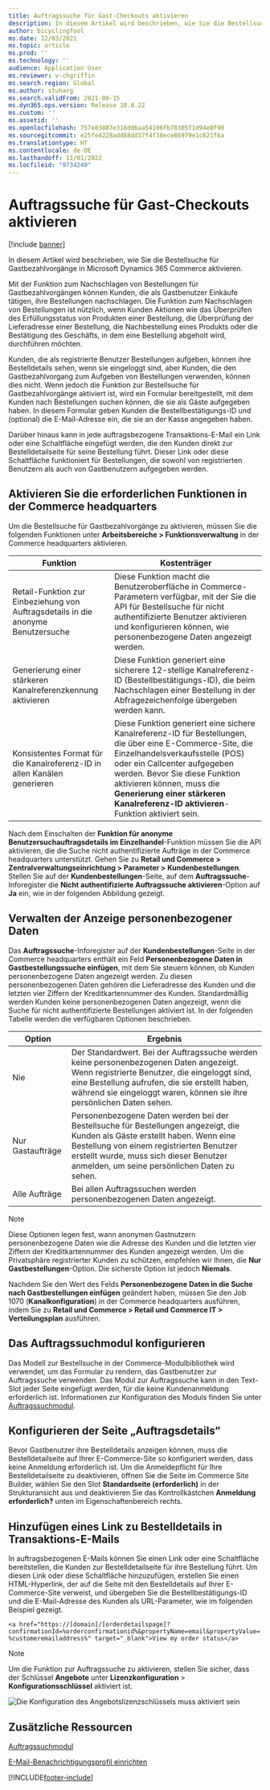 ```yaml
---
title: Auftragssuche für Gast-Checkouts aktivieren
description: In diesem Artikel wird beschrieben, wie Sie die Bestellsuche für Gastbezahlvorgänge in Microsoft Dynamics 365 Commerce aktivieren.
author: bicyclingfool
ms.date: 12/03/2021
ms.topic: article
ms.prod: ''
ms.technology: ''
audience: Application User
ms.reviewer: v-chgriffin
ms.search.region: Global
ms.author: stuharg
ms.search.validFrom: 2021-08-15
ms.dyn365.ops.version: Release 10.0.22
ms.custom: ''
ms.assetid: ''
ms.openlocfilehash: 757e83887e318dd6aa54106fb78305f1d94e0f90
ms.sourcegitcommit: e25fe4228add88dd37f4f38ece86979e1c621f6a
ms.translationtype: HT
ms.contentlocale: de-DE
ms.lasthandoff: 11/01/2022
ms.locfileid: "9734249"
---
```

# <a name="enable-order-lookup-for-guest-checkouts"></a>Auftragssuche für Gast-Checkouts aktivieren

[!include [banner](includes/banner.md)]

In diesem Artikel wird beschrieben, wie Sie die Bestellsuche für Gastbezahlvorgänge in Microsoft Dynamics 365 Commerce aktivieren.

Mit der Funktion zum Nachschlagen von Bestellungen für Gastbezahlvorgängen können Kunden, die als Gastbenutzer Einkäufe tätigen, ihre Bestellungen nachschlagen. Die Funktion zum Nachschlagen von Bestellungen ist nützlich, wenn Kunden Aktionen wie das Überprüfen des Erfüllungsstatus von Produkten einer Bestellung, die Überprüfung der Lieferadresse einer Bestellung, die Nachbestellung eines Produkts oder die Bestätigung des Geschäfts, in dem eine Bestellung abgeholt wird, durchführen möchten.

Kunden, die als registrierte Benutzer Bestellungen aufgeben, können ihre Bestelldetails sehen, wenn sie eingeloggt sind, aber Kunden, die den Gastbezahlvorgang zum Aufgeben von Bestellungen verwenden, können dies nicht. Wenn jedoch die Funktion zur Bestellsuche für Gastbezahlvorgänge aktiviert ist, wird ein Formular bereitgestellt, mit dem Kunden nach Bestellungen suchen können, die sie als Gäste aufgegeben haben. In diesem Formular geben Kunden die Bestellbestätigungs-ID und (optional) die E-Mail-Adresse ein, die sie an der Kasse angegeben haben.

Darüber hinaus kann in jede auftragsbezogene Transaktions-E-Mail ein Link oder eine Schaltfläche eingefügt werden, die den Kunden direkt zur Bestelldetailseite für seine Bestellung führt. Dieser Link oder diese Schaltfläche funktioniert für Bestellungen, die sowohl von registrierten Benutzern als auch von Gastbenutzern aufgegeben werden.

## <a name="turn-on-necessary-features-in-commerce-headquarters"></a>Aktivieren Sie die erforderlichen Funktionen in der Commerce headquarters

Um die Bestellsuche für Gastbezahlvorgänge zu aktivieren, müssen Sie die folgenden Funktionen unter **Arbeitsbereiche \> Funktionsverwaltung** in der Commerce headquarters aktivieren.

| Funktion | Kostenträger |
|---------|---------|
| Retail-Funktion zur Einbeziehung von Auftragsdetails in die anonyme Benutzersuche | Diese Funktion macht die Benutzeroberfläche in Commerce-Parametern verfügbar, mit der Sie die API für Bestellsuche für nicht authentifizierte Benutzer aktivieren und konfigurieren können, wie personenbezogene Daten angezeigt werden. |
| Generierung einer stärkeren Kanalreferenzkennung aktivieren | Diese Funktion generiert eine sicherere 12-stellige Kanalreferenz-ID (Bestellbestätigungs-ID), die beim Nachschlagen einer Bestellung in der Abfragezeichenfolge übergeben werden kann. |
| Konsistentes Format für die Kanalreferenz-ID in allen Kanälen generieren | Diese Funktion generiert eine sichere Kanalreferenz-ID für Bestellungen, die über eine E-Commerce-Site, die Einzelhandelsverkaufsstelle (POS) oder ein Callcenter aufgegeben werden. Bevor Sie diese Funktion aktivieren können, muss die **Generierung einer stärkeren Kanalreferenz-ID aktivieren**-Funktion aktiviert sein. |

Nach dem Einschalten der **Funktion für anonyme Benutzersuchauftragsdetails im Einzelhandel**-Funktion müssen Sie die API aktivieren, die die Suche nicht authentifizierte Aufträge in der Commerce headquarters unterstützt. Gehen Sie zu **Retail und Commerce \> Zentralverwaltungseinrichtung \> Parameter \> Kundenbestellungen**. Stellen Sie auf der **Kundenbestellungen**-Seite, auf dem **Auftragssuche**-Inforegister die **Nicht authentifizierte Auftragssuche aktivieren**-Option auf **Ja** ein, wie in der folgenden Abbildung gezeigt.

## <a name="manage-the-display-of-personal-data"></a>Verwalten der Anzeige personenbezogener Daten

Das **Auftragssuche**-Inforegister auf der **Kundenbestellungen**-Seite in der Commerce headquarters enthält ein Feld **Personenbezogene Daten in Gastbestellungssuche einfügen**, mit dem Sie steuern können, ob Kunden personenbezogene Daten angezeigt werden. Zu diesen personenbezogenen Daten gehören die Lieferadresse des Kunden und die letzten vier Ziffern der Kreditkartennummer des Kunden. Standardmäßig werden Kunden keine personenbezogenen Daten angezeigt, wenn die Suche für nicht authentifizierte Bestellungen aktiviert ist. In der folgenden Tabelle werden die verfügbaren Optionen beschrieben.

| Option | Ergebnis |
|--------|--------|
| Nie | Der Standardwert. Bei der Auftragssuche werden keine personenbezogenen Daten angezeigt. Wenn registrierte Benutzer, die eingeloggt sind, eine Bestellung aufrufen, die sie erstellt haben, während sie eingeloggt waren, können sie ihre persönlichen Daten sehen. |
| Nur Gastaufträge | Personenbezogene Daten werden bei der Bestellsuche für Bestellungen angezeigt, die Kunden als Gäste erstellt haben. Wenn eine Bestellung von einem registrierten Benutzer erstellt wurde, muss sich dieser Benutzer anmelden, um seine persönlichen Daten zu sehen. |
| Alle Aufträge | Bei allen Auftragssuchen werden personenbezogenen Daten angezeigt. |

> [!NOTE]
> Diese Optionen legen fest, wann anonymen Gastnutzern personenbezogene Daten wie die Adresse des Kunden und die letzten vier Ziffern der Kreditkartennummer des Kunden angezeigt werden. Um die Privatsphäre registrierter Kunden zu schützen, empfehlen wir Ihnen, die **Nur Gastbestellungen**-Option. Die sicherste Option ist jedoch **Niemals**.

Nachdem Sie den Wert des Felds **Personenbezogene Daten in die Suche nach Gastbestellungen einfügen** geändert haben, müssen Sie den Job 1070 (**Kanalkonfiguration**) in der Commerce headquarters ausführen, indem Sie zu **Retail und Commerce \> Retail und Commerce IT \> Verteilungsplan** ausführen.

## <a name="configure-the-order-lookup-module"></a>Das Auftragssuchmodul konfigurieren

Das Modell zur Bestellsuche in der Commerce-Modulbibliothek wird verwendet, um das Formular zu rendern, das Gastbenutzer zur Auftragssuche verwenden. Das Modul zur Auftragssuche kann in den Text-Slot jeder Seite eingefügt werden, für die keine Kundenanmeldung erforderlich ist. Informationen zur Konfiguration des Moduls finden Sie unter [Auftragssuchmodul](order-lookup-module.md).

## <a name="configure-the-order-details-page"></a>Konfigurieren der Seite „Auftragsdetails“

Bevor Gastbenutzer ihre Bestelldetails anzeigen können, muss die Bestelldetailseite auf Ihrer E-Commerce-Site so konfiguriert werden, dass keine Anmeldung erforderlich ist. Um die Anmeldepflicht für Ihre Bestelldetailseite zu deaktivieren, öffnen Sie die Seite im Commerce Site Builder, wählen Sie den Slot **Standardseite (erforderlich)** in der Strukturansicht aus und deaktivieren Sie das Kontrollkästchen **Anmeldung erforderlich?** unten im Eigenschaftenbereich rechts.

## <a name="add-a-link-to-order-details-in-transactional-emails"></a>Hinzufügen eines Link zu Bestelldetails in Transaktions-E-Mails

In auftragsbezogenen E-Mails können Sie einen Link oder eine Schaltfläche bereitstellen, die Kunden zur Bestelldetailseite für ihre Bestellung führt. Um diesen Link oder diese Schaltfläche hinzuzufügen, erstellen Sie einen HTML-Hyperlink, der auf die Seite mit den Bestelldetails auf Ihrer E-Commerce-Site verweist, und übergeben Sie die Bestellbestätigungs-ID und die E-Mail-Adresse des Kunden als URL-Parameter, wie im folgenden Beispiel gezeigt.

`<a href="https://[domain]/[orderdetailspage]?confirmationId=%orderconfirmationid%&propertyName=email&propertyValue=%customeremailaddress%" target="_blank">View my order status</a>`

> [!NOTE]
> Um die Funktion zur Auftragssuche zu aktivieren, stellen Sie sicher, dass der Schlüssel **Angebote** unter **Lizenzkonfiguration** > **Konfigurationsschlüssel** aktiviert ist.
>
>![Die Konfiguration des Angebotslizenzschlüssels muss aktiviert sein](./media/Quotations_License_Key_Configuration.png)

## <a name="additional-resources"></a>Zusätzliche Ressourcen

[Auftragssuchmodul](order-lookup-module.md)

[E-Mail-Benachrichtigungsprofil einrichten](email-notification-profiles.md)

[!INCLUDE[footer-include](../includes/footer-banner.md)]
